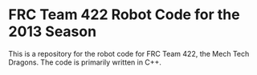# FRC Team 422 Robot Code for the 2013 Season #

This is a repository for the robot code for FRC Team 422, the Mech
Tech Dragons. The code is primarily written in C++.